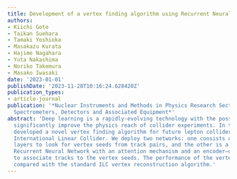 ```yaml
---
title: Development of a vertex finding algorithm using Recurrent Neural Network
authors:
- Kiichi Goto
- Taikan Suehara
- Tamaki Yoshioka
- Masakazu Kurata
- Hajime Nagahara
- Yuta Nakashima
- Noriko Takemura
- Masako Iwasaki
date: '2023-01-01'
publishDate: '2023-11-28T10:16:24.628420Z'
publication_types:
- article-journal
publication: '*Nuclear Instruments and Methods in Physics Research Section A: Accelerators,
  Spectrometers, Detectors and Associated Equipment*'
abstract: 'Deep learning is a rapidly-evolving technology with the possibility to
  significantly improve the physics reach of collider experiments. In this study we
  developed a novel vertex finding algorithm for future lepton colliders such as the
  International Linear Collider. We deploy two networks: one consists of simple fully-connected
  layers to look for vertex seeds from track pairs, and the other is a customized
  Recurrent Neural Network with an attention mechanism and an encoder–decoder structure
  to associate tracks to the vertex seeds. The performance of the vertex finder is
  compared with the standard ILC vertex reconstruction algorithm.'
---
```

